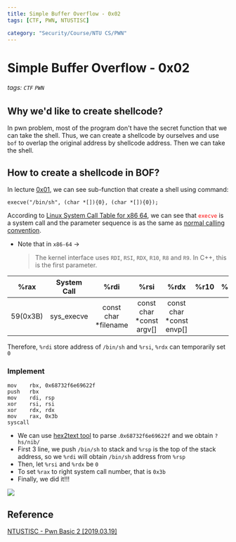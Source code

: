 ```yaml
---
title: Simple Buffer Overflow - 0x02
tags: [CTF, PWN, NTUSTISC]

category: "Security/Course/NTU CS/PWN"
---
```


# Simple Buffer Overflow - 0x02
###### tags: `CTF` `PWN`

## Why we'd like to create shellcode?
In pwn problem, most of the program don't have the secret function that we can take the shell. Thus, we can create a shellcode by ourselves and use `bof` to overlap the original address by shellcode address. Then we can take the shell.

## How to create a shellcode in BOF?
In lecture [0x01](https://hackmd.io/@UHzVfhAITliOM3mFSo6mfA/HJm5x_Ocs), we can see sub-function that create a shell using command:
```bash!
execve("/bin/sh", (char *[]){0}, (char *[]){0});
```
According to [Linux System Call Table for x86 64](https://blog.rchapman.org/posts/Linux_System_Call_Table_for_x86_64/), we can see that <font color='FF0000'>`execve`</font> is a system call and the parameter sequence is as the same as [normal calling convention](https://en.wikipedia.org/wiki/X86_calling_conventions).
* Note that in `x86-64` →
    > The kernel interface uses `RDI`, `RSI`, `RDX`, `R10`, `R8` and `R9`. In C++, this is the first parameter. 


| %rax | System Call | %rdi | %rsi | %rdx | %r10 | %r8 | %r9 |
| :--------: | :--------: | :--------: |:-:|:-:|:-:|:-:|:-:|
| 59(0x3B)     | sys_execve     | const char \*filename|const char \*const argv[]|const char \*const envp[]||||

Therefore, `%rdi` store address of `/bin/sh` and `%rsi`, `%rdx` can temporarily set `0`

### Implement
```assembly!
mov    rbx, 0x68732f6e69622f
push   rbx
mov    rdi, rsp
xor    rsi, rsi
xor    rdx, rdx
mov    rax, 0x3b
syscall
```
* We can use [hex2text tool](https://string-functions.com/hex-string.aspx) to parse .`0x68732f6e69622f` and we obtain `?hs/nib/`
* First 3 line, we push `/bin/sh` to stack and `%rsp` is the top of the stack address, so we `%rdi` will obtain `/bin/sh` address from `%rsp`
* Then, let `%rsi` and `%rdx` be `0`
* To set `%rax` to right system call number, that is `0x3b`
* Finally, we did it!!!

![](https://imgur.com/EtW8yZu.png)

## Reference
[NTUSTISC - Pwn Basic 2 [2019.03.19]](https://youtu.be/PBgHHWtjtFA)